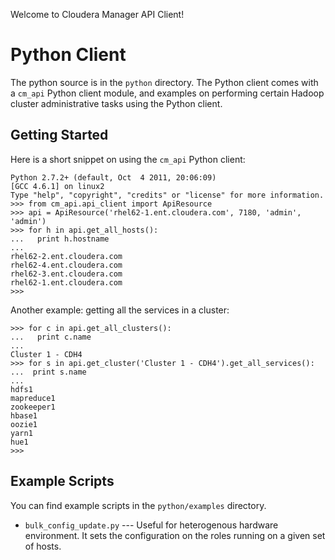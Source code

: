 Welcome to Cloudera Manager API Client!

Python Client
=============
The python source is in the `python` directory. The Python client comes with a 
`cm_api` Python client module, and examples on performing certain Hadoop cluster 
administrative tasks using the Python client.

Getting Started
---------------
Here is a short snippet on using the `cm_api` Python client:

    Python 2.7.2+ (default, Oct  4 2011, 20:06:09) 
    [GCC 4.6.1] on linux2
    Type "help", "copyright", "credits" or "license" for more information.
    >>> from cm_api.api_client import ApiResource
    >>> api = ApiResource('rhel62-1.ent.cloudera.com', 7180, 'admin', 'admin')
    >>> for h in api.get_all_hosts():
    ...   print h.hostname
    ... 
    rhel62-2.ent.cloudera.com
    rhel62-4.ent.cloudera.com
    rhel62-3.ent.cloudera.com
    rhel62-1.ent.cloudera.com
    >>> 

Another example: getting all the services in a cluster:

    >>> for c in api.get_all_clusters():
    ...   print c.name
    ... 
    Cluster 1 - CDH4
    >>> for s in api.get_cluster('Cluster 1 - CDH4').get_all_services():
    ...  print s.name
    ... 
    hdfs1
    mapreduce1
    zookeeper1
    hbase1
    oozie1
    yarn1
    hue1
    >>> 

Example Scripts
---------------
You can find example scripts in the `python/examples` directory.

* `bulk_config_update.py` ---
  Useful for heterogenous hardware environment. It sets the configuration on
  the roles running on a given set of hosts.
